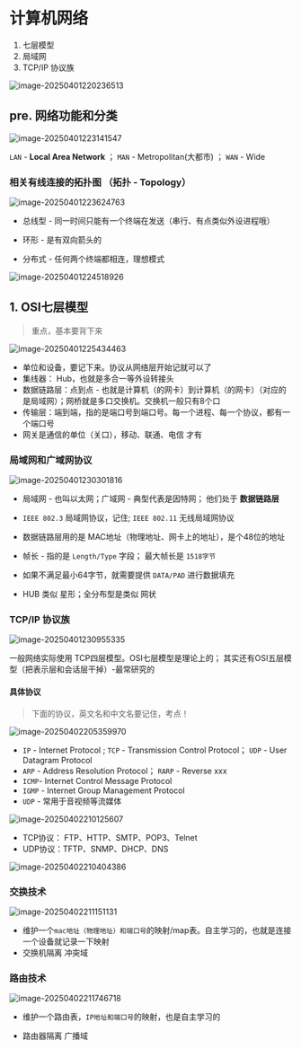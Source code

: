 # 计算机网络

1. 七层模型
2. 局域网
3. TCP/IP 协议族

![image-20250401220236513](./assets/image-20250401220236513.png)



## pre. 网络功能和分类

 ![image-20250401223141547](./assets/image-20250401223141547.png)

`LAN` - **Local Area Network** ； `MAN` - Metropolitan(大都市) ； `WAN` - Wide



###  相关有线连接的拓扑图 （拓扑 - Topology）

![image-20250401223624763](./assets/image-20250401223624763.png)

- 总线型 - 同一时间只能有一个终端在发送（串行、有点类似外设进程哦）

- 环形 - 是有双向箭头的
- 分布式 - 任何两个终端都相连，理想模式



![image-20250401224518926](./assets/image-20250401224518926.png)





## 1. OSI七层模型

> 重点，基本要背下来

![image-20250401225434463](./assets/image-20250401225434463.png)

- 单位和设备，要记下来。协议从网络层开始记就可以了
- 集线器： Hub，也就是多合一等外设转接头
- 数据链路层：点到点 - 也就是计算机（的网卡）到计算机（的网卡）（对应的是局域网）；网桥就是多口交换机。交换机一般只有8个口
- 传输层：端到端，指的是端口号到端口号。每一个进程、每一个协议，都有一个端口号
- 网关是通信的单位（关口），移动、联通、电信 才有



### 局域网和广域网协议

![image-20250401230301816](./assets/image-20250401230301816.png)

- 局域网 - 也叫以太网；广域网 - 典型代表是因特网； 他们处于 **数据链路层**

- `IEEE 802.3` 局域网协议，记住; `IEEE 802.11` 无线局域网协议

- 数据链路层用的是 MAC地址（物理地址、网卡上的地址），是个48位的地址

- 帧长 - 指的是 `Length/Type` 字段； 最大帧长是 `1518字节`
- 如果不满足最小64字节，就需要提供 `DATA/PAD` 进行数据填充
- HUB 类似 星形；全分布型是类似 网状



### TCP/IP 协议族

![image-20250401230955335](./assets/image-20250401230955335.png)

一般网络实际使用 TCP四层模型。OSI七层模型是理论上的； 其实还有OSI五层模型（把表示层和会话层干掉）-最常研究的



#### 具体协议

>  下面的协议，英文名和中文名要记住，考点！

![image-20250402205359970](./assets/image-20250402205359970.png)

- `IP` - Internet Protocol ; `TCP` - Transmission Control Protocol； `UDP` - User Datagram Protocol
- `ARP` - Address Resolution Protocol； `RARP` - Reverse xxx
- `ICMP`- Internet Control Message Protocol
- `IGMP` - Internet Group Management Protocol
- `UDP` - 常用于音视频等流媒体



![image-20250402210125607](./assets/image-20250402210125607.png)

- TCP协议： FTP、HTTP、SMTP、POP3、Telnet
- UDP协议：TFTP、SNMP、DHCP、DNS



![image-20250402210404386](./assets/image-20250402210404386.png)



### 交换技术

![image-20250402211151131](./assets/image-20250402211151131.png)

- 维护一个`mac地址（物理地址）和端口号`的映射/map表。自主学习的，也就是连接一个设备就记录一下映射
- 交换机隔离 冲突域



### 路由技术

![image-20250402211746718](./assets/image-20250402211746718.png)

- 维护一个路由表，`IP地址和端口号`的映射，也是自主学习的

- 路由器隔离 广播域
